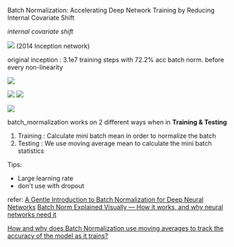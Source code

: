  Batch Normalization: Accelerating Deep Network Training by Reducing Internal Covariate Shift
 
 *internal covariate shift*
 
 ![](https://i.imgur.com/IyoeroQ.png)
(2014 Inception network)

original inception : 3.1e7 training steps with 72.2% acc
batch norm. before every non-linearity

![](https://i.imgur.com/7ePLHyA.png)

![](https://i.imgur.com/n11i0He.png)
![](https://i.imgur.com/3iFARWo.png)


![](https://i.imgur.com/SUFwFaX.png)

batch_mormalization works on 2 different ways when in **Training & Testing**
1. Training : Calculate mini batch mean in order to normalize the batch
2. Testing : We use moving average mean to calculate the mini batch statistics

 Tips:
* Large learning rate
* don't use with dropout

refer:
[A Gentle Introduction to Batch Normalization for Deep Neural Networks](https://machinelearningmastery.com/batch-normalization-for-training-of-deep-neural-networks/)
[Batch Norm Explained Visually — How it works, and why neural networks need it](https://towardsdatascience.com/batch-norm-explained-visually-how-it-works-and-why-neural-networks-need-it-b18919692739)

[How and why does Batch Normalization use moving averages to track the accuracy of the model as it trains?](https://stats.stackexchange.com/questions/219808/how-and-why-does-batch-normalization-use-moving-averages-to-track-the-accuracy-o)